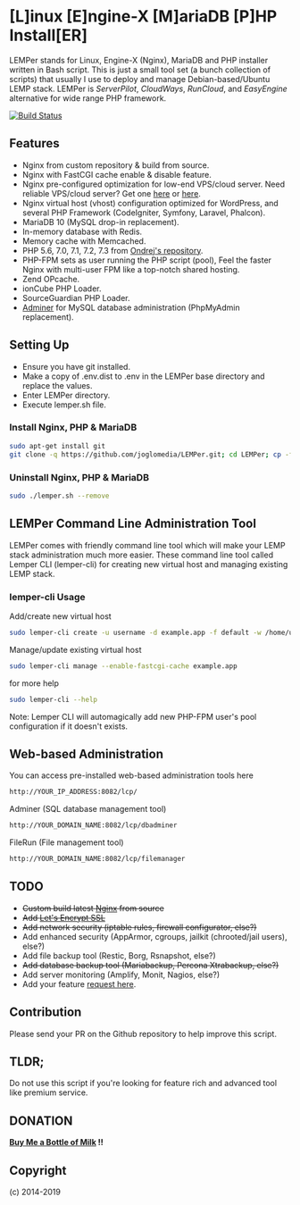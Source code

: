# [L]inux [E]ngine-X [M]ariaDB [P]HP Install[ER]
LEMPer stands for Linux, Engine-X (Nginx), MariaDB and PHP installer written in Bash script. This is just a small tool set (a bunch collection of scripts) that usually I use to deploy and manage Debian-based/Ubuntu LEMP stack. LEMPer is _ServerPilot_, _CloudWays_, _RunCloud_, and _EasyEngine_ alternative for wide range PHP framework.


[![Build Status](https://travis-ci.org/joglomedia/LEMPer.svg?branch=1.2.0)](https://travis-ci.org/joglomedia/LEMPer)


## Features
* Nginx from custom repository & build from source.
* Nginx with FastCGI cache enable & disable feature.
* Nginx pre-configured optimization for low-end VPS/cloud server. Need reliable VPS/cloud server? Get one [here](https://eslabs.id/digitalocean/) or [here](https://eslabs.id/upcloud/).
* Nginx virtual host (vhost) configuration optimized for WordPress, and several PHP Framework (CodeIgniter, Symfony, Laravel, Phalcon).
* MariaDB 10 (MySQL drop-in replacement).
* In-memory database with Redis.
* Memory cache with Memcached.
* PHP 5.6, 7.0, 7.1, 7.2, 7.3 from [Ondrej's repository](https://launchpad.net/~ondrej/+archive/ubuntu/php).
* PHP-FPM sets as user running the PHP script (pool), Feel the faster Nginx with multi-user FPM like a top-notch shared hosting.
* Zend OPcache.
* ionCube PHP Loader.
* SourceGuardian PHP Loader.
* [Adminer](https://www.adminer.org/) for MySQL database administration (PhpMyAdmin replacement).

## Setting Up

* Ensure you have git installed.
* Make a copy of .env.dist to .env in the LEMPer base directory and replace the values.
* Enter LEMPer directory.
* Execute lemper.sh file.

### Install Nginx, PHP &amp; MariaDB
```bash
sudo apt-get install git
git clone -q https://github.com/joglomedia/LEMPer.git; cd LEMPer; cp -f .env.dist .env; sudo ./lemper.sh --install
```

### Uninstall Nginx, PHP &amp; MariaDB
```bash
sudo ./lemper.sh --remove
```

## LEMPer Command Line Administration Tool
LEMPer comes with friendly command line tool which will make your LEMP stack administration much more easier. These command line tool called Lemper CLI (lemper-cli) for creating new virtual host and managing existing LEMP stack.

### lemper-cli Usage
Add/create new virtual host
```bash
sudo lemper-cli create -u username -d example.app -f default -w /home/username/Webs/example.app
```

Manage/update existing virtual host
```bash
sudo lemper-cli manage --enable-fastcgi-cache example.app
```

for more help
```bash
sudo lemper-cli --help
```

Note: Lemper CLI will automagically add new PHP-FPM user's pool configuration if it doesn't exists.

## Web-based Administration
You can access pre-installed web-based administration tools here
```bash
http://YOUR_IP_ADDRESS:8082/lcp/
```
Adminer (SQL database management tool)
```bash
http://YOUR_DOMAIN_NAME:8082/lcp/dbadminer
```
FileRun (File management tool)
```bash
http://YOUR_DOMAIN_NAME:8082/lcp/filemanager
```

## TODO
* ~~Custom build latest [Nginx](https://nginx.org/en/) from source~~
* ~~Add [Let's Encrypt SSL](https://letsencrypt.org/)~~
* ~~Add network security (iptable rules, firewall configurator, else?)~~
* Add enhanced security (AppArmor, cgroups, jailkit (chrooted/jail users), else?)
* Add file backup tool (Restic, Borg, Rsnapshot, else?)
* ~~Add database backup tool (Mariabackup, Percona Xtrabackup, else?)~~
* Add server monitoring (Amplify, Monit, Nagios, else?)
* Add your feature [request here](https://github.com/joglomedia/LEMPer/issues/new).

## Contribution
Please send your PR on the Github repository to help improve this script.

## TLDR;
Do not use this script if you're looking for feature rich and advanced tool like premium service.

## DONATION
**[Buy Me a Bottle of Milk](https://paypal.me/masedi) !!**

## Copyright
(c) 2014-2019
